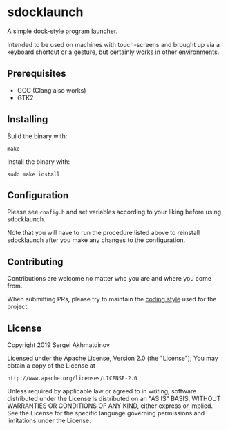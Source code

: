 # sdocklaunch

A simple dock-style program launcher.

Intended to be used on machines with touch-screens and brought up via a keyboard shortcut or a gesture,
but certainly works in other environments.

## Prerequisites

* GCC (Clang also works)
* GTK2

## Installing

Build the binary with:

```
make
```

Install the binary with:

```
sudo make install
```

## Configuration

Please see ```config.h``` and set variables according to your liking
before using sdocklaunch.

Note that you will have to run the procedure listed above to reinstall
sdocklaunch after you make any changes to the configuration. 

## Contributing

Contributions are welcome no matter who you are and where you come from.

When submitting PRs, please try to maintain the [coding style](https://suckless.org/coding_style/)
used for the project.

## License

Copyright 2019 Sergei Akhmatdinov

Licensed under the Apache License, Version 2.0 (the "License");
You may obtain a copy of the License at

    http://www.apache.org/licenses/LICENSE-2.0

Unless required by applicable law or agreed to in writing, software
distributed under the License is distributed on an "AS IS" BASIS,
WITHOUT WARRANTIES OR CONDITIONS OF ANY KIND, either express or implied.
See the License for the specific language governing permissions and
limitations under the License.
